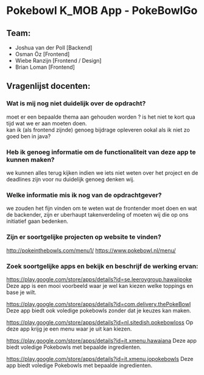 # Pokebowl K_MOB App - PokeBowlGo

## Team:
- Joshua van der Poll [Backend]
- Osman Öz [Frontend]
- Wiebe Ranzijn [Frontend / Design]
- Brian Loman [Frontend]

## Vragenlijst docenten:
### Wat is mij nog niet duidelijk over de opdracht?
moet er een bepaalde thema aan gehouden worden ?
is het niet te kort qua tijd wat we er aan moeten doen.  
kan ik (als frontend zijnde) genoeg bijdrage opleveren ookal als ik niet zo goed ben in java? 
### Heb ik genoeg informatie om de functionaliteit van deze app te kunnen maken?
we kunnen alles terug kijken indien we iets niet weten over het project en de deadlines zijn voor nu duidelijk genoeg denken wij. 
### Welke informatie mis ik nog van de opdrachtgever?
we zouden het fijn vinden om te weten wat de frontender moet doen en wat de backender, zijn er uberhaupt takenverdeling of moeten wij die op ons initiatief gaan bedenken.
### Zijn er soortgelijke projecten op website te vinden?
http://pokeinthebowls.com/menu1/
https://www.pokebowl.nl/menu/
### Zoek soortgelijke apps en bekijk en beschrijf de werking ervan:
https://play.google.com/store/apps/details?id=se.leeroygroup.hawaiipoke
Deze app is een mooi voorbeeld waar je wel kan kiezen welke toppings en base je wilt.

https://play.google.com/store/apps/details?id=com.delivery.thePokeBowl
Deze app biedt ook voledige pokebowls zonder dat je keuzes kan maken.

https://play.google.com/store/apps/details?id=nl.sitedish.pokebowloss
Op deze app krijg je een menu waar je uit kan kiezen.

https://play.google.com/store/apps/details?id=it.xmenu.hawaiana
Deze app biedt voledige Pokebowls met bepaalde ingredienten.

https://play.google.com/store/apps/details?id=it.xmenu.jopokebowls
Deze app biedt voledige Pokebowls met bepaalde ingredienten.